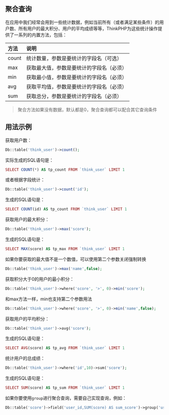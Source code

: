## 聚合查询

在应用中我们经常会用到一些统计数据，例如当前所有（或者满足某些条件）的用户数、所有用户的最大积分、用户的平均成绩等等，ThinkPHP为这些统计操作提供了一系列的内置方法，包括：

| 方法 | 说明 |
| :--- | :--- |
| count | 统计数量，参数是要统计的字段名（可选） |
| max | 获取最大值，参数是要统计的字段名（必须） |
| min | 获取最小值，参数是要统计的字段名（必须） |
| avg | 获取平均值，参数是要统计的字段名（必须） |
| sum | 获取总分，参数是要统计的字段名（必须） |

> 聚合方法如果没有数据，默认都是0，聚合查询都可以配合其它查询条件

## 用法示例

获取用户数：

```php
Db::table('think_user')->count();
```

实际生成的SQL语句是：

```php
SELECT COUNT(*) AS tp_count FROM `think_user` LIMIT 1
```

或者根据字段统计：

```php
Db::table('think_user')->count('id');
```

生成的SQL语句是：

```php
SELECT COUNT(id) AS tp_count FROM `think_user` LIMIT 1
```

获取用户的最大积分：

```php
Db::table('think_user')->max('score');
```

生成的SQL语句是：

```php
SELECT MAX(score) AS tp_max FROM `think_user` LIMIT 1
```

如果你要获取的最大值不是一个数值，可以使用第二个参数关闭强制转换

```php
Db::table('think_user')->max('name',false);
```

获取积分大于0的用户的最小积分：

```php
Db::table('think_user')->where('score', '>', 0)->min('score');
```

和max方法一样，min也支持第二个参数用法

```php
Db::table('think_user')->where('score', '>', 0)->min('name',false);
```

获取用户的平均积分：

```php
Db::table('think_user')->avg('score');
```

生成的SQL语句是：

```php
SELECT AVG(score) AS tp_avg FROM `think_user` LIMIT 1
```

统计用户的总成绩：

```php
Db::table('think_user')->where('id',10)->sum('score');
```

生成的SQL语句是：

```php
SELECT SUM(score) AS tp_sum FROM `think_user` LIMIT 1
```

如果你要使用`group`进行聚合查询，需要自己实现查询，例如：

```php
Db::table('score')->field('user_id,SUM(score) AS sum_score')->group('user_id')->select();
```




